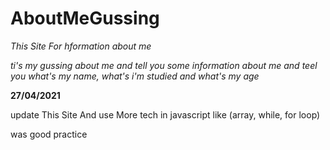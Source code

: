 # AboutMeGussing
_This Site For hformation about me_

_ti's my gussing about me and tell you some information about me and teel you what's my name, what's i'm studied and what's my age_


**27/04/2021**

update This Site And use More tech in javascript
 like (array, while, for loop)



was good practice 